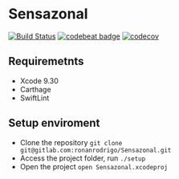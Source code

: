 # Sensazonal

[![Build Status](https://www.bitrise.io/app/09299d7edd3ccd10/status.svg?token=xb0q-N6eez9ENU1o1-0SYQ&branch=master)](https://www.bitrise.io/app/09299d7edd3ccd10) [![codebeat badge](https://codebeat.co/badges/0c02c811-6919-49d4-b49e-df54abdb41aa)](https://codebeat.co/projects/gitlab-com-ronanrodrigo-sensazonal-master) [![codecov](https://codecov.io/gl/ronanrodrigo/Sensazonal/branch/master/graph/badge.svg)](https://codecov.io/gl/ronanrodrigo/Sensazonal)


## Requiremetnts
- Xcode 9.30
- Carthage
- SwiftLint

## Setup enviroment
- Clone the repository `git clone git@gitlab.com:ronanrodrigo/Sensazonal.git`
- Access the project folder, run `./setup`
- Open the project `open Sensazonal.xcodeproj`
